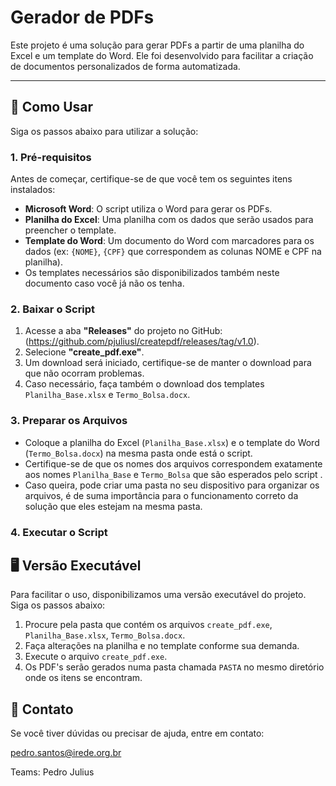 # Gerador de PDFs

Este projeto é uma solução para gerar PDFs a partir de uma planilha do Excel e um template do Word. Ele foi desenvolvido para facilitar a criação de documentos personalizados de forma automatizada.

---

## 🚀 Como Usar

Siga os passos abaixo para utilizar a solução:

### 1. Pré-requisitos

Antes de começar, certifique-se de que você tem os seguintes itens instalados:

- **Microsoft Word**: O script utiliza o Word para gerar os PDFs.
- **Planilha do Excel**: Uma planilha com os dados que serão usados para preencher o template. 
- **Template do Word**: Um documento do Word com marcadores para os dados (ex: `{NOME}`, `{CPF}` que correspondem as colunas NOME e CPF na planilha).
- Os templates necessários são disponibilizados também neste documento caso você já não os tenha.

### 2. Baixar o Script 

1. Acesse a aba **"Releases"** do projeto no GitHub: (https://github.com/pjuliusl/createpdf/releases/tag/v1.0).
2. Selecione **"create_pdf.exe"**.
3. Um download será iniciado, certifique-se de manter o download para que não ocorram problemas.
4. Caso necessário, faça também o download dos templates `Planilha_Base.xlsx` e `Termo_Bolsa.docx`. 

### 3. Preparar os Arquivos

- Coloque a planilha do Excel (`Planilha_Base.xlsx`) e o template do Word (`Termo_Bolsa.docx`) na mesma pasta onde está o script.
- Certifique-se de que os nomes dos arquivos correspondem exatamente aos nomes `Planilha_Base` e `Termo_Bolsa` que são esperados pelo script .
- Caso queira, pode criar uma pasta no seu dispositivo para organizar os arquivos, é de suma importância para o funcionamento correto da solução que eles estejam na mesma pasta.

### 4. Executar o Script

## 🖥️ Versão Executável

Para facilitar o uso, disponibilizamos uma versão executável do projeto. Siga os passos abaixo:

1. Procure pela pasta que contém os arquivos `create_pdf.exe`, `Planilha_Base.xlsx`, `Termo_Bolsa.docx`.
2. Faça alterações na planilha e no template conforme sua demanda.
3. Execute o arquivo `create_pdf.exe`.
4. Os PDF's serão gerados numa pasta chamada `PASTA` no mesmo diretório onde os itens se encontram.

## 🤝 Contato

Se você tiver dúvidas ou precisar de ajuda, entre em contato:

pedro.santos@irede.org.br

Teams: Pedro Julius
